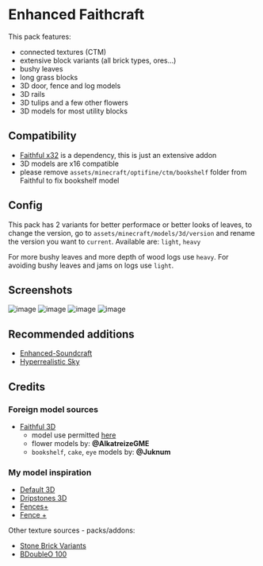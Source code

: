 # Enhanced Faithcraft

This pack features:

- connected textures (CTM)
- extensive block variants (all brick types, ores...)
- bushy leaves
- long grass blocks
- 3D door, fence and log models
- 3D rails
- 3D tulips and a few other flowers
- 3D models for most utility blocks

## Compatibility

- [Faithful x32](https://faithfulpack.net/faithful32x/latest) is a dependency, this is just an extensive addon
- 3D models are x16 compatible
- please remove `assets/minecraft/optifine/ctm/bookshelf` folder from Faithful to fix bookshelf model

## Config

This pack has 2 variants for better performace or better looks of leaves, to change the version, go to
`assets/minecraft/models/3d/version` and rename the version you want to `current`.
Available are: `light`, `heavy`

For more bushy leaves and more depth of wood logs use `heavy`.
For avoiding bushy leaves and jams on logs use `light`.

## Screenshots

![image](https://user-images.githubusercontent.com/54900518/157954775-47cd3d94-7033-4e00-9d1f-9d2a2468734e.jpg)
![image](https://user-images.githubusercontent.com/54900518/158024174-e931d94d-0947-44a7-a937-3471a8446a66.jpg)
![image](https://user-images.githubusercontent.com/54900518/157958514-5e8d8236-ee84-4d91-ba3b-2874cf024384.jpg)
![image](https://github.com/JosefLitos/Enhanced-Faithcraft/assets/54900518/a7aa437e-8983-410a-b868-25fbf667653f)

## Recommended additions

- [Enhanced-Soundcraft](https://github.com/JosefLitos/Enhanced-Soundcraft)
- [Hyperrealistic Sky](https://modrinth.com/resourcepack/hyper-realistic-sky)

## Credits

### Foreign model sources

- [Faithful 3D](https://github.com/Faithful3D/Java-32x)
  - model use permitted [here](https://github.com/Faithful3D/Java-32x/issues/45)
  - flower models by: **@AlkatreizeGME**
  - `bookshelf`, `cake`, `eye` models by: **@Juknum**

### My model inspiration

- [Default 3D](https://www.curseforge.com/minecraft/texture-packs/default-3d-16x)
- [Dripstones 3D](https://www.curseforge.com/minecraft/texture-packs/dripstones-3d)
- [Fences+](https://www.curseforge.com/minecraft/texture-packs/fences)
- [Fence +](https://www.planetminecraft.com/texture-pack/fence)

Other texture sources - packs/addons:

- [Stone Brick Variants](https://faithful.team/stone-brick-variation)
- [BDoubleO 100](https://www.youtube.com/watch?v=fM7DvbGr-WU)
